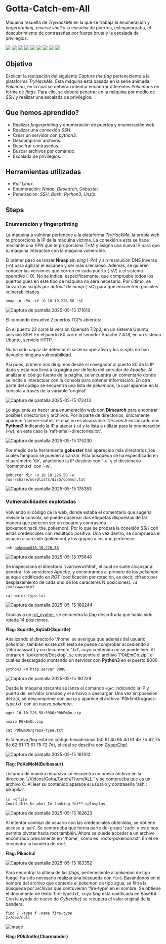 # Gotta-Catch-em-All

Máquina resuelta de *TryHackMe* en la que se trabaja la enumeración y *fingerprinting*, *reverse shell* y la escucha de puertos, esteganografía, el descubrimiento de contraseñas por fuerza bruta y la escalada de privilegios.
<div>
  <img src="https://img.shields.io/badge/-Kali-5e8ca8?style=for-the-badge&logo=kalilinux&logoColor=white" />
  <img src="https://img.shields.io/badge/-Nmap-6933FF?style=for-the-badge&logo=nmap&logoColor=white" />
  <img src="https://img.shields.io/badge/-Dirsearch-005571?style=for-the-badge&logo=dirsearch&logoColor=white" />
  <img src="https://img.shields.io/badge/-Gobuster-3CBDB1?style=for-the-badge&logo=gobuster&logoColor=white" />
 <img src="https://img.shields.io/badge/-ssh-231F20?style=for-the-badge&logo=ssh&logoColor=white" />
  <img src="https://img.shields.io/badge/-php-777BB4?style=for-the-badge&logo=php&logoColor=white" />
  <img src="https://img.shields.io/badge/-Bash-4EAA25?style=for-the-badge&logo=gnubash&logoColor=white" />
  <img src="https://img.shields.io/badge/-python-3776AB?style=for-the-badge&logo=python&logoColor=white" />
  <img src="https://img.shields.io/badge/-unzip-000000?style=for-the-badge&logo=unzip&logoColor=white" />
</div>

## Objetivo

Explicar la realización del siguiente _Capture the flag_ perteneciente a la plataforma *TryHackMe*. Esta máquina está basada en la serie animada *Pokemon*, en la cual se deberán intentar encontrar diferentes *Pokemons* en forma de *flags*. Para ello, se deberá penetrar en la máquina por medio de *SSH* y realizar una escalada de privilegios.

## Que hemos aprendido?

- Realizar *fingerprinting* y enumeración de puertos y enumeración web.
- Realizar una conxexión *SSH*.
- Crear un servidor con *python3*.
- Descomprimir archivos.
- Descifrar contraseñas.
- Buscar archivos por comando.
- Escalada de privilegios.

## Herramientas utilizadas

- *Kali Linux*.
- Enumeración: *Nmap*, *Dirsearch*, *Gobuster*.
- Penetración: *SSH*, *Bash*, *Python3*, *Unzip*. 

## Steps

### Enumeración y fingerprinting

La máquina a vulnerar pertenece a la plataforma *TryHackMe*, la propia web te proporciona la IP de la máquina víctima. La conexión a esta se hace mediante una VPN que te proporciona THM y asigna una nueva IP para que tu máquina interactúe con la máquina vulnerable.

El primer paso es lanzar **Nmap** sin *ping* (-Pn) y sin resolución DNS inversa (-n) para agilizar el escaneo y ser más silencioso. Además, se quieren conocer las versiones que corren en cada puerto (-sV) y el sistema operativo (-O). No se indica, específicamente, que compruebe todos los puertos pues en este tipo de máquina no será necesario. Por último, se lanzan los *scripts* por *default* de *nmap* (-sC) para que encuentren posibles vulnerabilidades.

<code>nmap -n -Pn -sV -O 10.10.226.58 -sC</code>

![Captura de pantalla 2025-05-15 171616](https://github.com/user-attachments/assets/e2ad0251-ddf8-4c77-a94c-cc004aea621b)

El comando devuelve 2 puertos TCPs abiertos:

En el puerto 22 corre la versión Openssh 7.2p2, en un sistema Ubuntu, servicio SSH.
En el puerto 80 corre el servidor Apache 2.4.18, en un sistema Ubuntu, servicio HTTP.

No ha sido capaz de detectar el sistema operativo y los *scripts* no han devuelto ninguna vulnerabilidad.

Así pues, primero nos dirigimos desde el navegador al puerto 80 de la IP dada y esta nos lleva a la página por defecto del servidor de *Apache*. Al analizar el código fuente de la página, se encuentra un comentario donde se incita a interactuar con la consola para obtener información. En otra parte del código se encuentra una lista de *pokemons*, la cual aparece en la consola a través de la variable 'original'.

![Captura de pantalla 2025-05-15 172413](https://github.com/user-attachments/assets/cfe2840a-818a-4b94-b058-eb2a56c9b651)

Lo siguiente es hacer una enumeración web con **Dirsearch** para encontrar posibles directorios y archivos.  Por la parte de directorios, únicamente aparece '/server-status' el cual no es alcanzable. *Dirsearch* es lanzado con **Python3** indicando la IP a atacar (-u) y la lista a utilizar para la enumeración (-w); en este caso la 'raft-small-directories.txt'.

![Captura de pantalla 2025-05-15 175230](https://github.com/user-attachments/assets/02e63ef5-95ec-4349-9d69-63bd7fbb1097)

Por medio de la herramienta **gobuster** han aparecido más directorios, los cuales tampoco se pueden alcanzar. Esta búsqueda se ha especificado en el parámetro 'dir', añadiendo la IP destinto con '-u' y el diccionario 'common.txt' con '-w'.

<code>gobuster dir -u 10.10.226.58 -w /usr/share/wordlists/dirb/common.txt</code>

![Captura de pantalla 2025-05-15 175353](https://github.com/user-attachments/assets/9921205d-45a2-42db-9673-1c6d134568ec)

### Vulnerabilidades explotadas

Volviendo al código de la web, donde estaba el comentario que sugería revisar la consola, se puede observar dos etiquetas dispuestas de tal manera que parecen ser un usuario y contraseña (pokemon:hack_the_pokemon). Por lo que se probará la conexión *SSH* con estas credenciales con resultado positivo. Una vez dentro, se comprueba el usuario alcanzado (pokemon) y los grupos a los que pertenece.

<code>ssh pokemon@10.10.226.58</code>

![Captura de pantalla 2025-05-15 175648](https://github.com/user-attachments/assets/a6f58264-4d21-4db7-b96e-59fdd71ab669)

Se inspecciona el directorio '/var/www/html', el cual se suele alcanzar al penetrar los servidores *Apache*, y encontramos al primero de los *pokemon* aunque codificado en *ROT* (codificación por rotación, es decir, cifrado por desplazamiento de cada uno de los caracteres N posiciones).
<code>cd /var/www/html</code>

<code>cat water-type.txt</code>

![Captura de pantalla 2025-05-15 180244](https://github.com/user-attachments/assets/a7e20069-00fa-4e05-9cd2-65805a4b295e)

Gracias a un [rot_cypher](https://www.dcode.fr/rot-cipher), se encuentra la *flag* descrifrada que había sido rotada 14 posiciones.

**Flag: Squirtle_SqUaD{Squirtle}**

Analizando el directorio '/home' se averigua que además del usuario *pokemon*, también existe *ash* (esto se puede comprobar accediendo a '/etc/passwd') y un documento '.txt', cuyo contenido no se puede leer. Al entrar en '/pokemon/Desktop', se encuentra el archivo 'P0kEmOn.zip', el cual es descargado montando un servidor con **Python3** en el puerto 8080.

<code>python3 -m http.server 8080</code>

![Captura de pantalla 2025-05-15 181229](https://github.com/user-attachments/assets/631e7a4c-f584-44fe-b503-b93e696c5c67)

Desde la máquina atacante se lanza el comando <code>wget</code> indicando la IP y puerto del servidor creados y el arhcivo a descargar. Una vez en posesión del *zip*, se descomprime con <code>unzip</code> y aparece el archivo 'P0kEmOn/grass-type.txt' con un nuevo *pokemon*.

<code>wget 10.10.226.58:8080/P0kEmOn.zip</code>

<code>unzip P0kEmOn.zip</code>

<code>cat P0kEmOn/grass-type.txt</code>

Esta nueva *flag* está en código hexadecimal (50 6f 4b 65 4d 6f 4e 7b 42 75 6c 62 61 73 61 75 72 7d), el cual se descifra con [CyberChef](https://gchq.github.io/CyberChef/). 

![Captura de pantalla 2025-05-15 181912](https://github.com/user-attachments/assets/46c7763c-de89-4c58-8aa2-132bfa6ecdc6)

**Flag: PoKeMoN{Bulbasaur}**

Listando de manera recursiva se encuentra un nuevo archivo en la dirección './Videos/Gotta/Catch/Them/ALL!' y se comprueba que es un archivo C. Al leer su contenido aparece el usuario y contraseña 'ash : pikapika'.

<code>ls -R</code>
<code>file Could_this_be_what_Im_looking_forª?.cplusplus</code>

![Captura de pantalla 2025-05-15 182623](https://github.com/user-attachments/assets/7451aac9-2d94-44d1-8e84-b40f609a777f)

Al intentar cambiar de usuario con las credenciales obtenidas, se obtiene acceso a 'ash'. Se comprueba que forma parte del grupo 'sudo' y esto nos permite pivotar hacia *root* también. Ahora se puede acceder a un archivo encontrado previamente en '/home', como es 'roots-pokemon.txt'. En él se encuentra la bandera de *root*.

**Flag: Pikachu!**

![Captura de pantalla 2025-05-15 183352](https://github.com/user-attachments/assets/431f4d7f-b950-4316-a777-e62fe8cdc545)

Para encontrar la última de las *flags*, perteneciente al *pokemon* de tipo fuego, ha sido necesario realizar una búsqueda con <code>find</code>. Basándonos en el nombre del archivo que contenía el *pokemon* de tipo agua, se filtra la búsqueda por archivos que contuvieran 'fire-type' en el nombre. Se obtiene el documento de texto 'fire-type.txt', cuya *flag* está codificada en Base64. Con la ayuda de nuevo de *Cyberchef* se recupera el valor original de la bandera.

<code>find / -type f -name *fire-type* 2>/dev/null</code>

![image](https://github.com/user-attachments/assets/0eeb9ed4-032b-4c91-9c63-401588e8feaf)

**Flag: P0k3m0n{Charmander}**
